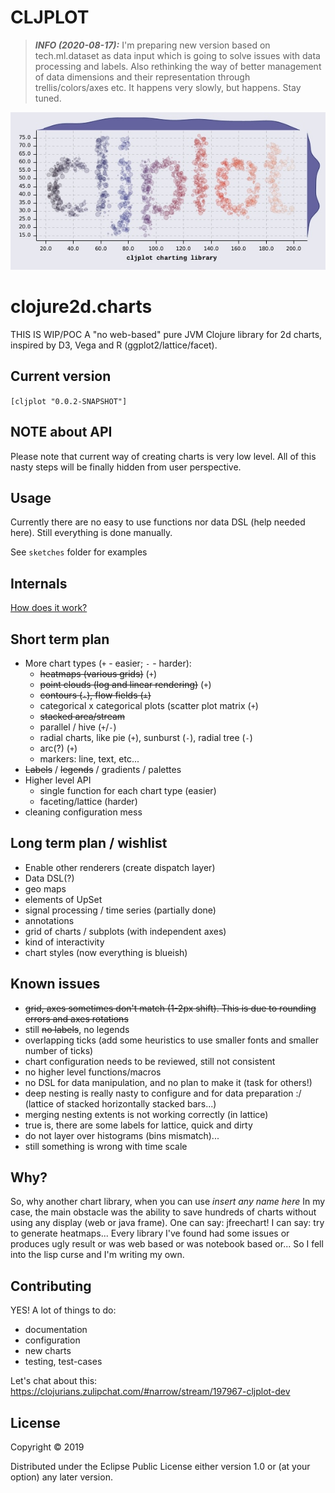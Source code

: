 # CLJPLOT

> **_INFO (2020-08-17):_** I'm preparing new version based on tech.ml.dataset as data input which is going to solve issues with data processing and labels. Also rethinking the way of better management of data dimensions and their representation through trellis/colors/axes etc. It happens very slowly, but happens. Stay tuned.

<p align="center">
  <img src="results/examples/logo.jpg" alt="logo"/>
</p>

# clojure2d.charts

THIS IS WIP/POC
A "no web-based" pure JVM Clojure library for 2d charts, inspired by D3, Vega and R (ggplot2/lattice/facet).

## Current version

`[cljplot "0.0.2-SNAPSHOT"]`

## NOTE about API

Please note that current way of creating charts is very low level. All of this nasty steps will be finally hidden from user perspective.

## Usage

Currently there are no easy to use functions nor data DSL (help needed here). Still everything is done manually.

See `sketches` folder for examples

## Internals

[How does it work?](INTERNALS.md)

## Short term plan

* More chart types (`+` - easier; `-` - harder):
    - ~~heatmaps (various grids)~~ (`+`)
    - ~~point clouds (log and linear rendering)~~ (`+`)
    - ~~contours (`-`), flow fields (`+`)~~
    - categorical x categorical plots (scatter plot matrix  (`+`)
    - ~~stacked area/stream~~
    - parallel / hive (`+`/`-`)
    - radial charts, like pie (`+`), sunburst (`-`), radial tree (`-`)
    - arc(?) (`+`)
    - markers: line, text, etc...
* ~~Labels~~ / ~~legends~~ / gradients / palettes
* Higher level API
    - single function for each chart type (easier)
    - faceting/lattice (harder)
* cleaning configuration mess

## Long term plan / wishlist

* Enable other renderers (create dispatch layer)
* Data DSL(?)
* geo maps
* elements of UpSet
* signal processing / time series (partially done)
* annotations
* grid of charts / subplots (with independent axes)
* kind of interactivity
* chart styles (now everything is blueish)

## Known issues

* ~~grid, axes sometimes don't match (1-2px shift). This is due to rounding errors and axes rotations~~
* still ~~no labels~~, no legends
* overlapping ticks (add some heuristics to use smaller fonts and smaller number of ticks)
* chart configuration needs to be reviewed, still not consistent
* no higher level functions/macros
* no DSL for data manipulation, and no plan to make it (task for others!)
* deep nesting is really nasty to configure and for data preparation :/ (lattice of stacked horizontally stacked bars...)
* merging nesting extents is not working correctly (in lattice)
* true is, there are some labels for lattice, quick and dirty
* do not layer over histograms (bins mismatch)...
* still something is wrong with time scale

## Why?

So, why another chart library, when you can use _insert any name here_
In my case, the main obstacle was the ability to save hundreds of charts without using any display (web or java frame).
One can say: jfreechart! I can say: try to generate heatmaps... Every library I've found had some issues or produces ugly result or was web based or was notebook based or...
So I fell into the lisp curse and I'm writing my own.

## Contributing

YES! A lot of things to do:
* documentation
* configuration
* new charts
* testing, test-cases

Let's chat about this: https://clojurians.zulipchat.com/#narrow/stream/197967-cljplot-dev

## License

Copyright © 2019

Distributed under the Eclipse Public License either version 1.0 or (at
your option) any later version.
